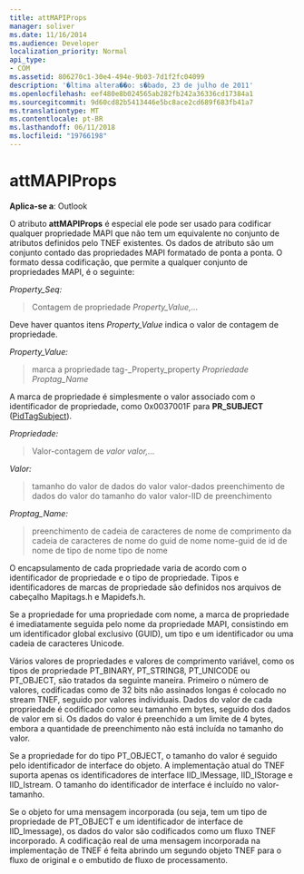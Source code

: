```yaml
---
title: attMAPIProps
manager: soliver
ms.date: 11/16/2014
ms.audience: Developer
localization_priority: Normal
api_type:
- COM
ms.assetid: 806270c1-30e4-494e-9b03-7d1f2fc04099
description: '�ltima altera��o: s�bado, 23 de julho de 2011'
ms.openlocfilehash: eef480e8b024565ab282fb242a36336cd17384a1
ms.sourcegitcommit: 9d60cd82b5413446e5bc8ace2cd689f683fb41a7
ms.translationtype: MT
ms.contentlocale: pt-BR
ms.lasthandoff: 06/11/2018
ms.locfileid: "19766198"
---
```

# <a name="attmapiprops"></a>attMAPIProps

  
  
**Aplica-se a**: Outlook 
  
O atributo **attMAPIProps** é especial ele pode ser usado para codificar qualquer propriedade MAPI que não tem um equivalente no conjunto de atributos definidos pelo TNEF existentes. Os dados de atributo são um conjunto contado das propriedades MAPI formatado de ponta a ponta. O formato dessa codificação, que permite a qualquer conjunto de propriedades MAPI, é o seguinte:  
  
 _Property_Seq:_
  
> Contagem de propriedade _Property_Value,..._
    
Deve haver quantos itens _Property_Value_ indica o valor de contagem de propriedade. 
  
 _Property_Value:_
  
> marca a propriedade tag-_Property_property _Propriedade Proptag_Name_
    
A marca de propriedade é simplesmente o valor associado com o identificador de propriedade, como 0x0037001F para **PR_SUBJECT** ([PidTagSubject](pidtagsubject-canonical-property.md)).
  
 _Propriedade:_
  
>  Valor-contagem de _valor_ _valor,..._
    
 _Valor:_
  
> tamanho do valor de dados do valor valor-dados preenchimento de dados do valor do tamanho do valor valor-IID de preenchimento
    
 _Proptag_Name:_
  
> preenchimento de cadeia de caracteres de nome de comprimento da cadeia de caracteres de nome do guid de nome nome-guid de id de nome de tipo de nome tipo de nome
    
O encapsulamento de cada propriedade varia de acordo com o identificador de propriedade e o tipo de propriedade. Tipos e identificadores de marcas de propriedade são definidos nos arquivos de cabeçalho Mapitags.h e Mapidefs.h.
  
Se a propriedade for uma propriedade com nome, a marca de propriedade é imediatamente seguida pelo nome da propriedade MAPI, consistindo em um identificador global exclusivo (GUID), um tipo e um identificador ou uma cadeia de caracteres Unicode.
  
Vários valores de propriedades e valores de comprimento variável, como os tipos de propriedade PT_BINARY, PT_STRING8, PT_UNICODE ou PT_OBJECT, são tratados da seguinte maneira. Primeiro o número de valores, codificadas como de 32 bits não assinados longas é colocado no stream TNEF, seguido por valores individuais. Dados do valor de cada propriedade é codificado como seu tamanho em bytes, seguido dos dados de valor em si. Os dados do valor é preenchido a um limite de 4 bytes, embora a quantidade de preenchimento não está incluída no tamanho do valor.
  
Se a propriedade for do tipo PT_OBJECT, o tamanho do valor é seguido pelo identificador de interface do objeto. A implementação atual do TNEF suporta apenas os identificadores de interface IID_IMessage, IID_IStorage e IID_Istream. O tamanho do identificador de interface é incluído no valor-tamanho.
  
Se o objeto for uma mensagem incorporada (ou seja, tem um tipo de propriedade de PT_OBJECT e um identificador de interface de IID_Imessage), os dados do valor são codificados como um fluxo TNEF incorporado. A codificação real de uma mensagem incorporada na implementação de TNEF é feita abrindo um segundo objeto TNEF para o fluxo de original e o embutido de fluxo de processamento.
  

